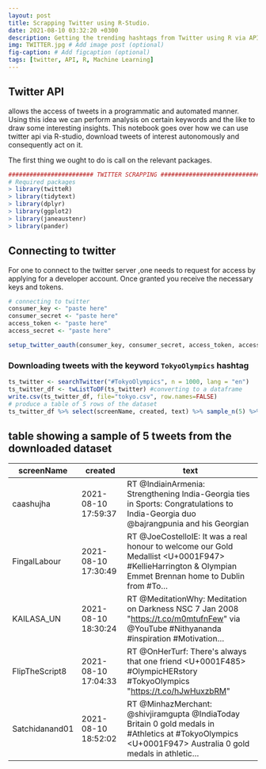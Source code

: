 ```yaml
---
layout: post
title: Scrapping Twitter using R-Studio.
date: 2021-08-10 03:32:20 +0300
description: Getting the trending hashtags from Twitter using R via API. # Add post description (optional)
img: TWITTER.jpg # Add image post (optional)
fig-caption: # Add figcaption (optional)
tags: [twitter, API, R, Machine Learning]
---
```

## Twitter API
allows the access of tweets in a programmatic and automated manner.
Using this idea we can perform analysis on certain keywords and the like to
draw some interesting insights. This notebook goes over how we can use twitter api via R-studio,
download tweets of interest autonomously and consequently act on it.

The first thing we ought to do is call on the relevant packages.
```r
######################## TWITTER SCRAPPING ###################################
# Required packages
> library(twitteR)
> library(tidytext)
> library(dplyr)
> library(ggplot2)
> library(janeaustenr)
> library(pander)
```
## Connecting to twitter
For one to connect to the twitter server ,one needs to request for access by applying for a developer account. Once granted you receive the necessary keys and tokens.
```r
# connecting to twitter
consumer_key <- "paste here"
consumer_secret <- "paste here"
access_token <- "paste here"
access_secret <- "paste here"

setup_twitter_oauth(consumer_key, consumer_secret, access_token, access_secret)
```       
### Downloading tweets with the keyword ```TokyoOlympics``` hashtag

```r
ts_twitter <- searchTwitter("#TokyoOlympics", n = 1000, lang = "en")
ts_twitter_df <- twListToDF(ts_twitter) #converting to a dataframe
write.csv(ts_twitter_df, file="tokyo.csv", row.names=FALSE)
# produce a table of 5 rows of the dataset
ts_twitter_df %>% select(screenName, created, text) %>% sample_n(5) %>% pander(.)
```
## table showing a sample of 5 tweets from the downloaded dataset 

 |  screenName     |       created     |              text                |
 |-----------------|-------------------|----------------------------------|
 |  caashujha   |  2021-08-10 17:59:37 | RT @IndiainArmenia: Strengthening India-Georgia ties in Sports: Congratulations to India-Georgia duo @bajrangpunia and his Georgian |
 | FingalLabour| 2021-08-10 17:30:49 |RT @JoeCostelloIE: It was a real honour to welcome our Gold Medallist <U+0001F947> #KellieHarrington &amp; Olympian Emmet Brennan home to  Dublin from #To… |
|  KAILASA_UN   |  2021-08-10 18:30:24 | RT @MeditationWhy: Meditation on Darkness NSC 7 Jan 2008 "https://t.co/m0mtufnFew" via @YouTube   #Nithyananda #inspiration #Motivation… |                                             
  |  FlipTheScript8 | 2021-08-10 17:04:33 | RT @OnHerTurf: There's always that one friend <U+0001F485> #OlympicHERstory #TokyoOlympics "https://t.co/hJwHuxzbRM" |                                            
 |   Satchidanand01  | 2021-08-10 18:52:02 |  RT @MinhazMerchant: @shivjiramgupta @IndiaToday Britain 0 gold medals in  #Athletics at #TokyoOlympics <U+0001F947> Australia 0 gold medals in athletic… |                                                
                                         
                                          
